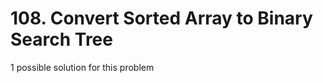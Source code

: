 # 108. Convert Sorted Array to Binary Search Tree

1 possible solution for this problem  


```

```

